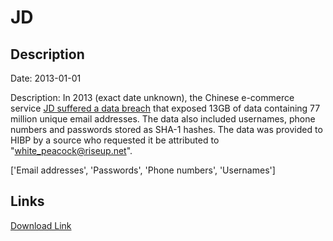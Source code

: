 # JD

## Description

Date: 2013-01-01

Description:
In 2013 (exact date unknown), the Chinese e-commerce service <a href="https://ecommercechinaagency.com/jd-ecommerce-giant-made-apology-user-data-leakage/" target="_blank" rel="noopener">JD suffered a data breach</a> that exposed 13GB of data containing 77 million unique email addresses. The data also included usernames, phone numbers and passwords stored as SHA-1 hashes. The data was provided to HIBP by a source who requested it be attributed to &quot;white_peacock@riseup.net&quot;.


['Email addresses', 'Passwords', 'Phone numbers', 'Usernames']

## Links

[Download Link](https://link-to.net/1229997/41.17654849639363/dynamic/?r=aHR0cHM6Ly93d3cubWVkaWFmaXJlLmNvbS92aWV3L0lzU3NyY1VWNVlsa1JtSS9qZC5jb20vZmlsZQ==)